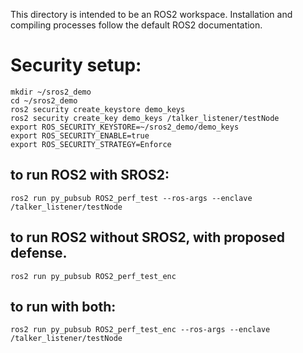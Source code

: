 This directory is intended to be an ROS2 workspace. 
Installation and compiling processes follow the default ROS2 documentation.

# Security setup:

```
mkdir ~/sros2_demo
cd ~/sros2_demo
ros2 security create_keystore demo_keys
ros2 security create_key demo_keys /talker_listener/testNode
export ROS_SECURITY_KEYSTORE=~/sros2_demo/demo_keys
export ROS_SECURITY_ENABLE=true
export ROS_SECURITY_STRATEGY=Enforce
```

## to run ROS2 with SROS2: 
```
ros2 run py_pubsub ROS2_perf_test --ros-args --enclave /talker_listener/testNode            
```

## to run ROS2 without SROS2, with proposed defense.
```
ros2 run py_pubsub ROS2_perf_test_enc
```

## to run with both:
```
ros2 run py_pubsub ROS2_perf_test_enc --ros-args --enclave /talker_listener/testNode            
```


